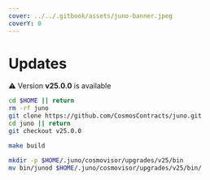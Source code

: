 ```yaml
---
cover: ../../.gitbook/assets/juno-banner.jpeg
coverY: 0
---
```


# Updates

⚠️ Version **v25.0.0** is available

```bash
cd $HOME || return
rm -rf juno
git clone https://github.com/CosmosContracts/juno.git
cd juno || return
git checkout v25.0.0

make build

mkdir -p $HOME/.juno/cosmovisor/upgrades/v25/bin
mv bin/junod $HOME/.juno/cosmovisor/upgrades/v25/bin/
```
